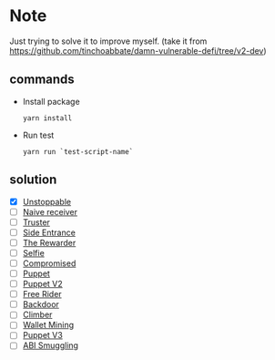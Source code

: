 # Note
Just trying to solve it to improve myself.
(take it from https://github.com/tinchoabbate/damn-vulnerable-defi/tree/v2-dev)

## commands
- Install package
    ```
    yarn install
    ```
- Run test
    ```
    yarn run `test-script-name`
    ```

## solution
- [x] [Unstoppable](https://github.com/CokeFung/damn-vulnerable-defi-v3-ethers-solution/tree/main/test/unstoppable)
- [ ] [Naive receiver](https://github.com/CokeFung/damn-vulnerable-defi-v3-ethers-solution/tree/main/test/naive-receiver)
- [ ] [Truster](https://github.com/CokeFung/damn-vulnerable-defi-v3-ethers-solution/tree/main/test/truster)
- [ ] [Side Entrance](https://github.com/CokeFung/damn-vulnerable-defi-v3-ethers-solution/tree/main/test/side-entrance)
- [ ] [The Rewarder](https://github.com/CokeFung/damn-vulnerable-defi-v3-ethers-solution/tree/main/test/the-rewarder)
- [ ] [Selfie](https://github.com/CokeFung/damn-vulnerable-defi-v3-ethers-solution/tree/main/test/selfie)
- [ ] [Compromised](https://github.com/CokeFung/damn-vulnerable-defi-v3-ethers-solution/tree/main/test/compromised)
- [ ] [Puppet](https://github.com/CokeFung/damn-vulnerable-defi-v3-ethers-solution/tree/main/test/puppet)
- [ ] [Puppet V2](https://github.com/CokeFung/damn-vulnerable-defi-v3-ethers-solution/tree/main/test/puppet-v2)
- [ ] [Free Rider](https://github.com/CokeFung/damn-vulnerable-defi-v3-ethers-solution/tree/main/test/free-rider)
- [ ] [Backdoor](https://github.com/CokeFung/damn-vulnerable-defi-v3-ethers-solution/tree/main/test/backdoor)
- [ ] [Climber](https://github.com/CokeFung/damn-vulnerable-defi-v3-ethers-solution/tree/main/test/climber)
- [ ] [Wallet Mining](https://github.com/CokeFung/damn-vulnerable-defi-v3-ethers-solution/tree/main/test/wallet-mining)
- [ ] [Puppet V3](https://github.com/CokeFung/damn-vulnerable-defi-v3-ethers-solution/tree/main/test/puppet-v3)
- [ ] [ABI Smuggling](https://github.com/CokeFung/damn-vulnerable-defi-v3-ethers-solution/tree/main/test/abi-smuggling)
